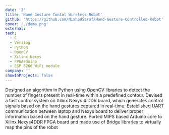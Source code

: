 ```yaml
---
date: '3'
title: 'Hand Gesture Contol Wireless Robot'
github: 'https://github.com/NishadSaraf/Hand-Gesture-Controlled-Robot'
cover: './demo.png'
external: ''
tech:
  - C
  - Verilog
  - Python
  - OpenCV
  - Xilinx Nexys
  - FPGArduino
  - ESP 8266 WiFi module
company: ''
showInProjects: false
---
```


Designed an algorithm in Python using OpenCV libraries to detect the number of fingers present in real-time within a predefined contour. Devised a fast control system on Xilinx Nexys 4 DDR board, which generates control signals based on the hand gestures captured in real-time. Established UART communication between laptop and Nexys board to deliver proper information based on the hand gesture. Ported MIPS based Arduino core to Xilinx Nexys4DDR FPGA board and made use of Bridge libraries to virtually map the pins of the robot
